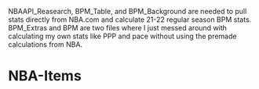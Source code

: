 NBAAPI_Reasearch, BPM_Table, and BPM_Background are needed to pull stats directly from NBA.com and calculate 21-22 regular season BPM stats. BPM_Extras and BPM are two files where I just messed around with calculating my own stats like PPP and pace without using the premade calculations from NBA.
# NBA-Items
